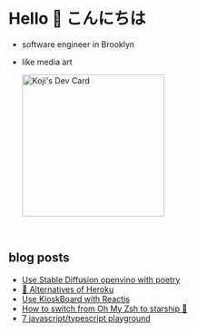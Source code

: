 # Hello  👋  こんにちは
 
- software engineer in Brooklyn
- like media art


 

  <a href="https://app.daily.dev/koji"><img src="https://api.daily.dev/devcards/b40344fe22f24ead86e6c4abfa992fe0.png?r=smg" width="250px" alt="Koji's Dev Card"/></a>

<br/>

## blog posts
<!-- BLOG-POST-LIST:START -->
- [Use Stable Diffusion openvino with poetry](https://dev.to/0xkoji/use-stable-diffusion-openvino-with-poetry-2ndc)
- [🤝 Alternatives of Heroku](https://dev.to/0xkoji/alternatives-of-heroku-3aa8)
- [Use KioskBoard with Reactjs](https://dev.to/0xkoji/use-kioskboard-with-reactjs-3d5o)
- [How to switch from Oh My Zsh to starship 🚀](https://dev.to/0xkoji/how-to-switch-from-oh-my-zsh-to-starship-4nck)
- [7 javascript/typescript playground](https://dev.to/0xkoji/7-javascripttypescript-playground-446l)
<!-- BLOG-POST-LIST:END -->



<!--
**koji/koji** is a ✨ _special_ ✨ repository because its `README.md` (this file) appears on your GitHub profile.

Here are some ideas to get you started:

- 🔭 I’m currently working on ...
- 🌱 I’m currently learning deno/flutter/coreML
- 👯 I’m looking to collaborate on something fun
- 🤔 I’m looking for help with ...
- 💬 Ask me about ...
- 📫 How to reach me: ...
- 😄 Pronouns: ...
- ⚡ Fun fact: ...
-->
